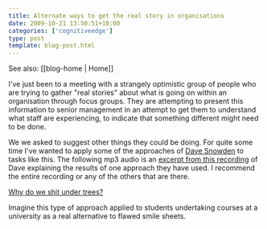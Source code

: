 ```yaml
---
title: Alternate ways to get the real story in organisations
date: 2009-10-21 13:50:51+10:00
categories: ['cognitiveedge']
type: post
template: blog-post.html
---
```


See also: [[blog-home | Home]]

I've just been to a meeting with a strangely optimistic group of people who are trying to gather "real stories" about what is going on within an organisation through focus groups. They are attempting to present this information to senior management in an attempt to get them to understand what staff are experiencing, to indicate that something different might need to be done.

We we asked to suggest other things they could be doing. For quite some time I've wanted to apply some of the approaches of [Dave Snowden](http://en.wikipedia.org/wiki/Dave_Snowden) to tasks like this. The following mp3 audio is an [excerpt from this recording](http://www.cognitive-edge.com/podcastdetails.php?podid=89) of Dave explaining the results of one approach they have used. I recommend the entire recording or any of the others that are there.

[Why do we shit under trees?](http://webfuse.cqu.edu.au/Blackboard/BAM/Why%20do%20we%20shit%20in%20trees.mp3)

Imagine this type of approach applied to students undertaking courses at a university as a real alternative to flawed smile sheets.
